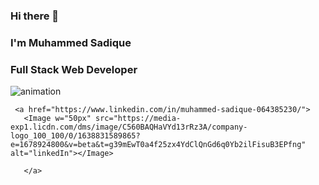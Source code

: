 ### Hi there 👋


### I'm Muhammed Sadique

   ### Full Stack Web Developer
   
   <img src='https://www.aaditritechnology.com/images/phpdevelopment.gif' alt='animation'></img>
   
     <a href="https://www.linkedin.com/in/muhammed-sadique-064385230/">
       <Image w="50px" src="https://media-exp1.licdn.com/dms/image/C560BAQHaVYd13rRz3A/company-logo_100_100/0/1638831589865?e=1678924800&v=beta&t=g39mEwT0a4f25zx4YdClQnGd6q0Yb2ilFisuB3EPfng" alt="linkedIn"></Image>

       </a>
<!-- **mhdsadique/mhdsadique** is a ✨ _special_ ✨ repository because its `README.md` (this file) appears on your GitHub profile. -->

<!-- Here are some ideas to get you started: -->
<!-- - 🔭 I’m currently working on ...
- 🌱 I’m currently learning ...
- 👯 I’m looking to collaborate on ...
- 🤔 I’m looking for help with ...
- 💬 Ask me about ...
- 📫 How to reach me: ...
- 😄 Pronouns: ...
- ⚡ Fun fact: ...
 -->
